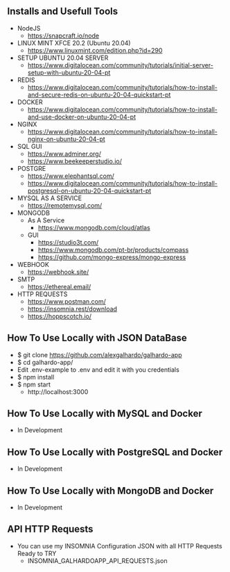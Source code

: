 ## Installs and Usefull Tools
- NodeJS
   - https://snapcraft.io/node
- LINUX MINT XFCE 20.2 (Ubuntu 20.04)
   - https://www.linuxmint.com/edition.php?id=290
- SETUP UBUNTU 20.04 SERVER
   - https://www.digitalocean.com/community/tutorials/initial-server-setup-with-ubuntu-20-04-pt
- REDIS
   - https://www.digitalocean.com/community/tutorials/how-to-install-and-secure-redis-on-ubuntu-20-04-quickstart-pt
- DOCKER
   - https://www.digitalocean.com/community/tutorials/how-to-install-and-use-docker-on-ubuntu-20-04-pt
- NGINX
   - https://www.digitalocean.com/community/tutorials/how-to-install-nginx-on-ubuntu-20-04-pt
- SQL GUI
   - https://www.adminer.org/
   - https://www.beekeeperstudio.io/
- POSTGRE 
   - https://www.elephantsql.com/
   - https://www.digitalocean.com/community/tutorials/how-to-install-postgresql-on-ubuntu-20-04-quickstart-pt
- MYSQL AS A SERVICE
   - https://remotemysql.com/
- MONGODB 
   - As A Service
      - https://www.mongodb.com/cloud/atlas
   - GUI
      - https://studio3t.com/
      - https://www.mongodb.com/pt-br/products/compass
      - https://github.com/mongo-express/mongo-express
- WEBHOOK
   - https://webhook.site/
- SMTP
   - https://ethereal.email/
- HTTP REQUESTS
   - https://www.postman.com/
   - https://insomnia.rest/download
   - https://hoppscotch.io/


## How To Use Locally with JSON DataBase
- $ git clone https://github.com/alexgalhardo/galhardo-app
- $ cd galhardo-app/
- Edit .env-example to .env and edit it with you credentials
- $ npm install
- $ npm start
   - http://localhost:3000

## How To Use Locally with MySQL and Docker
- In Development

## How To Use Locally with PostgreSQL and Docker
- In Development

## How To Use Locally with MongoDB and Docker
- In Development

## API HTTP Requests
- You can use my INSOMNIA Configuration JSON with all HTTP Requests Ready to TRY
   - INSOMNIA_GALHARDOAPP_API_REQUESTS.json